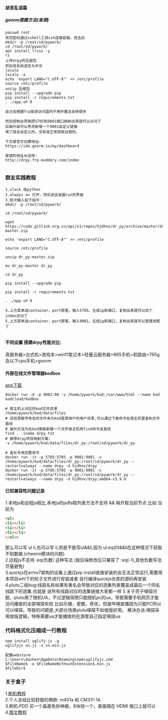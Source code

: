 #### 胡言乱语篇
##### goorm搭建方法(亲测)
```shell
passwd root
改完密码通过xshell工具ssh连接容器。进去后
mkdir -p /root/sd/pywork/
cd /root/sd/pywork/
apt install lrzsz -y
rz
上传drpy的压缩包
然后改系统语言为中文
locale
locale -a
echo 'export LANG="C.UTF-8"' >> /etc/profile
source /etc/profile
unzip 压缩包
pip install --upgrade pip
pip install -r requirements.txt
. ./app.sh 0

自己去搭建frp穿透访问国内不用开魔法会快很多

然后控制台界面把5705和9001端口映射出来就可以访问了
后面升级可以考虑新增一个9001自定义链接
填了就走自定义的，没有就正常获取远程的。

下方是官方白嫖地址:
https://ide.goorm.io/my/dashboard

穿透的地址长这样:
http://drpy.frp.muddery.com/index


```
### 群友实践教程
```shell
1.slack 选python
2.always on 打开，然后进去容器run的界面
3.依次输入如下指令：
mkdir -p /root/sd/pywork/

cd /root/sd/pywork/

wget https://code.gitlink.org.cn/api/v1/repos/hjdhnx/dr_py/archive/master/dr_py-master.zip

echo 'export LANG="C.UTF-8"' >> /etc/profile

source /etc/profile

unzip dr_py-master.zip

mv dr_py-master dr_py

cd dr_py

pip install --upgrade pip

pip install -r requirements.txt

. ./app.sh 0

4.上方菜单选container，port那里，输入5705，生成ip和端口，复制出来就可以加个index访问了
5.上方菜单选container，port那里，输入9001，生成ip和端口，复制出来就可以管理进程了


```

#### 不同设置 搭建drpy性能对比:
真服务器>台式机>游戏本>win11笔记本>轻量云服务器>865手机>软路由>765g及以下cpu手机>goorm

#### 外部在线文件管理器kodbox
[app下载](http://kodcloud.com/download/)
```shell
docker run -d -p 9003:80 -v /home/pywork/kod:/var/www/html --name kod kodcloud/kodbox

# 宿主机上对应的kod文件目录
/home/pywork/kod/data/files
# 该目录数字命名的文件夹为kod登录用户的用户目录,可以通过下面命令在宿主机里查到文件路径
# 操作方法为在kod面板新建一个文件宿主机用find命令去查找
find . -iname drpy.txt
# 推荐drpy项目映射方案:
-v /home/pywork/kod/data/files/dr_py:/root/sd/pywork/dr_py

# 道长专用完整命令
docker run -it -p 5705:5705 -p 9001:9001 -v /home/pywork/kod/data/files/dr_py:/root/sd/pywork/dr_py --restart=always --name drpy -d hjdhnx/drpy
docker run -it -p 5705:5705 -p 9001:9001 -v /home/pywork/kod/data/files/dr_py:/root/sd/pywork/dr_py --restart=always --name drpy -d hjdhnx/drpy:amd64-v3.9.0
```

#### 已知兼容性问题记录
1.本地js和远程js相比,本地js的pdfa取列表方法不支持 && 隔开取当前节点
比如 当前为 
```html
<ul>
<li></li>
<li></li>
<li></li>
</ul>>
```
那么可以写 ul li,也可以写 li,但是不能写ul&&li,因为 ul:eq(0)&&li在这种情况下获取不到数据 (cheerio模块的问题)    
2.远程js不支持 :eq(负数) 这种写法 (我后端修改后只兼容了 :eq(-1),其他负数写法尽量避免)  
3.quickjs在armv7架构的设备上通过pip install直接安装的会无法正常运行,需要用本项目whl下的轮子文件进行安装或者
自行编译quickjs仓库的源码再安装  
4.pluto二级bug:线路名称如果有重名会导致对应的选集列表覆盖成最后一个同名线路下的选集,也就是
说所有线路对应的选集链接大家都一样
5.关于壳子嗅探问题，pluto用了随机UA，不过逻辑简陋只能随机pc的ua，导致需要手机网页才能访问播放的全部嗅探失败
比如乐猪，爱酷，奇优。但是哔哩直播因为只能PC所以可以嗅探。导致的问题是,大部分场景pluto嗅探不如俊版好用。
解决办法:嗅探采用俊版逻辑，特殊需要ua才能播放的在源里自己指定嗅探ua

### 代码格式化压缩成一行教程
```text
npm install uglify-js -g
uglifyjs xx.js -o xx.min.js

配置webstorm
C:\Users\dashen\AppData\Roaming\npm\uglifyjs.cmd
$FileName$ -o $FileNameWithoutExtension$.min.js
$FileDir$
```

### 关于盒子
1.[刷机教程](https://baijiahao.baidu.com/s?id=1743092243337429911&wfr=spider&for=pc)  
2.个人总结比较舒服的俩款: m401a 和 CM311-1A  
3.刷机:PDD 买一个晶晨免拆神器，8块钱一个，直接插在 HDMI 接口上就可以  
4.[图文教程](https://www.znds.com/tv-1222002-1-1.html)